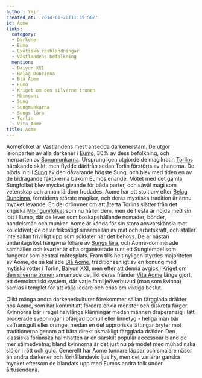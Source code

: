 ```yaml
---
author: Ymir
created_at: '2014-01-20T11:39:50Z'
id: Aome
links:
  category:
  - Darkener
  - Eumo
  - Exotiska rasblandningar
  - Västlandens befolkning
  mention:
  - Baiyun XXI
  - Belag Duncinna
  - Blå Aome
  - Eumo
  - Kriget om den silverne tronen
  - Mbinguni
  - Sung
  - Sungmunkarna
  - Sungs lära
  - Torlin
  - Vita Aome
title: Aome
---
```


Aomefolket är Västlandens mest ansedda darkenerstam. De utgör lejonparten av alla darkener i [Eumo],
30% av dess befolkning, och merparten av [Sungmunkarna]. Ursprungligen utgjorde de magikratin
[Torlins] härskande skikt, men flydde därifrån sedan Torlin förstörts av zhanerna. De bjöds in till
[Sung] av den dåvarande högste Sung, och blev med tiden en av de bidragande faktorerna bakom Eumos
enande. Mötet med det gamla Sungfolket blev mycket givande för båda parter, och såväl magi som
vetenskap och annan lärdom frodades. Aome har ett stolt arv efter [Belag Duncinna], forntidens
störste magiker, och deras mystiska tradition är ännu mycket levande. En del drömmer om att återta
Torlins slätter från det krigiska [Mbingunifolket] som nu håller dem, men de flesta är nöjda med sin
lott i Eumo, där de lever som boskapshållande nomader, bönder, handelsmän och munkar. Aome är kända
för sin stora ansvarskänsla mot kollektivet; de delar frikostigt sinsemellan av mat och arbetskraft,
och ställer inte sällan frivilligt upp som soldater när det behövs. De är nästan undantagslöst
hängivna följare av [Sungs lära], och Aome-dominerade samhällen och kvarter är ofta organiserade
runt ett Sungtempel som fungerar som central mötesplats. Fram tills helt nyligen styrdes majoriteten
av Aome, de så kallade [Blå Aome], traditionsenligt av en konung med mytiska rötter i Torlin,
[Baiyun XXI], men efter att denna avgick i [Kriget om den silverne tronen] annamade de, likt deras
fränder [Vita Aome] länge gjort, ett demokratiskt system, där varje familjeöverhuvud (man som
kvinna) samlas i templet för att välja ledare och enas om viktiga beslut.

Olikt många andra darkenerkulturer förekommer sällan färgglada dräkter hos Aome, som har kommit att
föredra enkla mönster och diskreta färger. Kvinnorna bär i regel halvlånga klänningar medan männen
draperar sig i lätt broderade svepningar i ofärgad bomull eller linnetyg - heliga män bär
saffransgult eller orange, medan en del upproriska lättingar bryter mot traditionerna genom att bära
direkt osmakligt färgglada dräkter. Den klassiska forianska halmhatten är en särskilt populär
accessoar bland de mer stilmedvetna; bland kvinnorna är det just nu på modet med mûhadinska slöjor i
rött och guld. Generellt har Aome tunnare läppar och smalare näsor än andra darkener och
förhållandevis ljus hy, men det varierar ganska mycket eftersom de blandats upp med Eumos andra folk
under årtusendena.

  [Eumo]: Eumo
  [Sungmunkarna]: Sungmunkarna
  [Torlins]: Torlin
  [Sung]: Sung
  [Belag Duncinna]: Belag_Duncinna
  [Mbingunifolket]: Mbinguni
  [Sungs lära]: Sungs_lära
  [Blå Aome]: Blå_Aome
  [Baiyun XXI]: Baiyun_XXI
  [Kriget om den silverne tronen]: Kriget_om_den_silverne_tronen
  [Vita Aome]: Vita_Aome